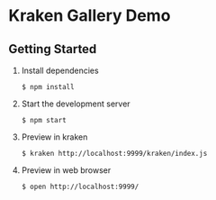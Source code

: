# Kraken Gallery Demo

## Getting Started

1. Install dependencies
    ```shell
    $ npm install
    ```

2. Start the development server
    ```shell
    $ npm start
    ```

3. Preview in kraken
    ```shell
    $ kraken http://localhost:9999/kraken/index.js
    ```

4. Preview in web browser
    ```shell
    $ open http://localhost:9999/
    ```